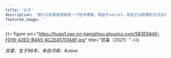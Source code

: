 ```yaml
---
title: '关于'
description: '很久之前我就想拥有一个技术博客，得益于vercel，现在它以雨果的方式出现在互联网中。: —双喜.'
featured_image: ''
---
```


{{< figure src="https://hugo1.oss-cn-hangzhou.aliyuncs.com/583E9A40-FD19-42ED-B4A5-AC2E45701A8F.jpg" title="双喜（2021）" >}}

_双喜，生于98年，来自河南，#Java_
